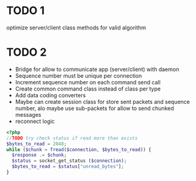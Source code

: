 # TODO 1

optimize server/client class methods for valid algorithm

# TODO 2

- Bridge for allow to communicate app (server/client)
  with daemon
- Sequence number must be unique per connection
- Increment sequence number on each command send call
- Create common command class instead of class per type
- Add data coding converters
- Maybe can create session class for store sent packets
  and sequence number, alo maybe use sub-packets for
  allow to send chunked messages
- reconnect logic

```php
<?php
//TODO try check status if read more than exists
$bytes_to_read = 2048;
while ($chunk = fread($connection, $bytes_to_read)) {
  $response .= $chunk;
  $status = socket_get_status ($connection);
  $bytes_to_read = $status["unread_bytes"];
}
 ```

